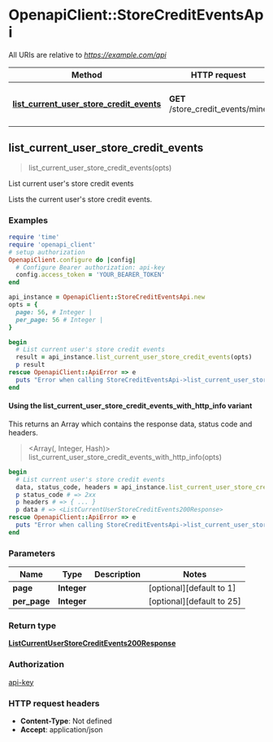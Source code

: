 # OpenapiClient::StoreCreditEventsApi

All URIs are relative to *https://example.com/api*

| Method | HTTP request | Description |
| ------ | ------------ | ----------- |
| [**list_current_user_store_credit_events**](StoreCreditEventsApi.md#list_current_user_store_credit_events) | **GET** /store_credit_events/mine | List current user&#39;s store credit events |


## list_current_user_store_credit_events

> <ListCurrentUserStoreCreditEvents200Response> list_current_user_store_credit_events(opts)

List current user's store credit events

Lists the current user's store credit events.

### Examples

```ruby
require 'time'
require 'openapi_client'
# setup authorization
OpenapiClient.configure do |config|
  # Configure Bearer authorization: api-key
  config.access_token = 'YOUR_BEARER_TOKEN'
end

api_instance = OpenapiClient::StoreCreditEventsApi.new
opts = {
  page: 56, # Integer | 
  per_page: 56 # Integer | 
}

begin
  # List current user's store credit events
  result = api_instance.list_current_user_store_credit_events(opts)
  p result
rescue OpenapiClient::ApiError => e
  puts "Error when calling StoreCreditEventsApi->list_current_user_store_credit_events: #{e}"
end
```

#### Using the list_current_user_store_credit_events_with_http_info variant

This returns an Array which contains the response data, status code and headers.

> <Array(<ListCurrentUserStoreCreditEvents200Response>, Integer, Hash)> list_current_user_store_credit_events_with_http_info(opts)

```ruby
begin
  # List current user's store credit events
  data, status_code, headers = api_instance.list_current_user_store_credit_events_with_http_info(opts)
  p status_code # => 2xx
  p headers # => { ... }
  p data # => <ListCurrentUserStoreCreditEvents200Response>
rescue OpenapiClient::ApiError => e
  puts "Error when calling StoreCreditEventsApi->list_current_user_store_credit_events_with_http_info: #{e}"
end
```

### Parameters

| Name | Type | Description | Notes |
| ---- | ---- | ----------- | ----- |
| **page** | **Integer** |  | [optional][default to 1] |
| **per_page** | **Integer** |  | [optional][default to 25] |

### Return type

[**ListCurrentUserStoreCreditEvents200Response**](ListCurrentUserStoreCreditEvents200Response.md)

### Authorization

[api-key](../README.md#api-key)

### HTTP request headers

- **Content-Type**: Not defined
- **Accept**: application/json

